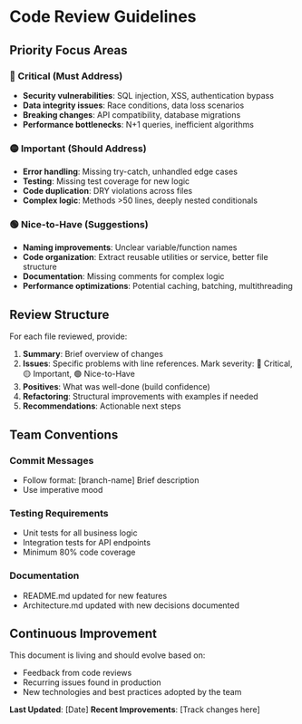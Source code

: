 # Code Review Guidelines

## Priority Focus Areas

### 🔴 Critical (Must Address)
- **Security vulnerabilities**: SQL injection, XSS, authentication bypass
- **Data integrity issues**: Race conditions, data loss scenarios
- **Breaking changes**: API compatibility, database migrations
- **Performance bottlenecks**: N+1 queries, inefficient algorithms

### 🟡 Important (Should Address)
- **Error handling**: Missing try-catch, unhandled edge cases
- **Testing**: Missing test coverage for new logic
- **Code duplication**: DRY violations across files
- **Complex logic**: Methods >50 lines, deeply nested conditionals

### 🟢 Nice-to-Have (Suggestions)
- **Naming improvements**: Unclear variable/function names
- **Code organization**: Extract reusable utilities or service, better file structure
- **Documentation**: Missing comments for complex logic
- **Performance optimizations**: Potential caching, batching, multithreading

## Review Structure

For each file reviewed, provide:
1. **Summary**: Brief overview of changes
2. **Issues**: Specific problems with line references. Mark severity: 🔴 Critical, 🟡 Important, 🟢 Nice-to-Have
3. **Positives**: What was well-done (build confidence)
4. **Refactoring**: Structural improvements with examples if needed
5. **Recommendations**: Actionable next steps

## Team Conventions

### Commit Messages
- Follow format: [branch-name] Brief description
- Use imperative mood

### Testing Requirements
- Unit tests for all business logic
- Integration tests for API endpoints
- Minimum 80% code coverage

### Documentation
- README.md updated for new features
- Architecture.md updated with new decisions documented

## Continuous Improvement

This document is living and should evolve based on:
- Feedback from code reviews
- Recurring issues found in production
- New technologies and best practices adopted by the team

**Last Updated**: [Date]
**Recent Improvements**: [Track changes here]